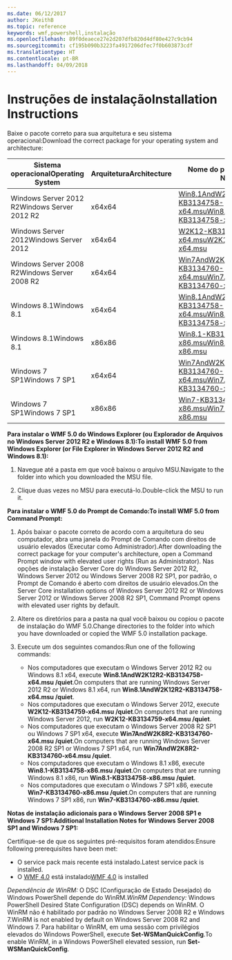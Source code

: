 ```yaml
---
ms.date: 06/12/2017
author: JKeithB
ms.topic: reference
keywords: wmf,powershell,instalação
ms.openlocfilehash: 89f0deaece27e2d207dfb820d4df80e427c9cb94
ms.sourcegitcommit: cf195b090b3223fa4917206dfec7f0b603873cdf
ms.translationtype: HT
ms.contentlocale: pt-BR
ms.lasthandoff: 04/09/2018
---
```

# <a name="installation-instructions"></a><span data-ttu-id="30e64-102">Instruções de instalação</span><span class="sxs-lookup"><span data-stu-id="30e64-102">Installation Instructions</span></span>

<span data-ttu-id="30e64-103">Baixe o pacote correto para sua arquitetura e seu sistema operacional:</span><span class="sxs-lookup"><span data-stu-id="30e64-103">Download the correct package for your operating system and architecture:</span></span>

| <span data-ttu-id="30e64-104">Sistema operacional</span><span class="sxs-lookup"><span data-stu-id="30e64-104">Operating System</span></span>       | <span data-ttu-id="30e64-105">Arquitetura</span><span class="sxs-lookup"><span data-stu-id="30e64-105">Architecture</span></span> | <span data-ttu-id="30e64-106">Nome do pacote</span><span class="sxs-lookup"><span data-stu-id="30e64-106">Package Name</span></span>              |
|------------------------|--------------|---------------------------|
| <span data-ttu-id="30e64-107">Windows Server 2012 R2</span><span class="sxs-lookup"><span data-stu-id="30e64-107">Windows Server 2012 R2</span></span> | <span data-ttu-id="30e64-108">x64</span><span class="sxs-lookup"><span data-stu-id="30e64-108">x64</span></span>      | [<span data-ttu-id="30e64-109">Win8.1AndW2K12R2-KB3134758-x64.msu</span><span class="sxs-lookup"><span data-stu-id="30e64-109">Win8.1AndW2K12R2-KB3134758-x64.msu</span></span>](http://go.microsoft.com/fwlink/?LinkId=717507) |
| <span data-ttu-id="30e64-110">Windows Server 2012</span><span class="sxs-lookup"><span data-stu-id="30e64-110">Windows Server 2012</span></span>    | <span data-ttu-id="30e64-111">x64</span><span class="sxs-lookup"><span data-stu-id="30e64-111">x64</span></span>      | [<span data-ttu-id="30e64-112">W2K12-KB3134759-x64.msu</span><span class="sxs-lookup"><span data-stu-id="30e64-112">W2K12-KB3134759-x64.msu</span></span>](http://go.microsoft.com/fwlink/?LinkId=717506) |
| <span data-ttu-id="30e64-113">Windows Server 2008 R2</span><span class="sxs-lookup"><span data-stu-id="30e64-113">Windows Server 2008 R2</span></span> | <span data-ttu-id="30e64-114">x64</span><span class="sxs-lookup"><span data-stu-id="30e64-114">x64</span></span>      | [<span data-ttu-id="30e64-115">Win7AndW2K8R2-KB3134760-x64.msu</span><span class="sxs-lookup"><span data-stu-id="30e64-115">Win7AndW2K8R2-KB3134760-x64.msu</span></span>](http://go.microsoft.com/fwlink/?LinkId=717504) |
| <span data-ttu-id="30e64-116">Windows 8.1</span><span class="sxs-lookup"><span data-stu-id="30e64-116">Windows 8.1</span></span>            | <span data-ttu-id="30e64-117">x64</span><span class="sxs-lookup"><span data-stu-id="30e64-117">x64</span></span>          | [<span data-ttu-id="30e64-118">Win8.1AndW2K12R2-KB3134758-x64.msu</span><span class="sxs-lookup"><span data-stu-id="30e64-118">Win8.1AndW2K12R2-KB3134758-x64.msu</span></span>](http://go.microsoft.com/fwlink/?LinkId=717507) |
| <span data-ttu-id="30e64-119">Windows 8.1</span><span class="sxs-lookup"><span data-stu-id="30e64-119">Windows 8.1</span></span>            | <span data-ttu-id="30e64-120">x86</span><span class="sxs-lookup"><span data-stu-id="30e64-120">x86</span></span>          | [<span data-ttu-id="30e64-121">Win8.1-KB3134758-x86.msu</span><span class="sxs-lookup"><span data-stu-id="30e64-121">Win8.1-KB3134758-x86.msu</span></span>](http://go.microsoft.com/fwlink/?LinkID=717963) |
| <span data-ttu-id="30e64-122">Windows 7 SP1</span><span class="sxs-lookup"><span data-stu-id="30e64-122">Windows 7 SP1</span></span>          | <span data-ttu-id="30e64-123">x64</span><span class="sxs-lookup"><span data-stu-id="30e64-123">x64</span></span>          | [<span data-ttu-id="30e64-124">Win7AndW2K8R2-KB3134760-x64.msu</span><span class="sxs-lookup"><span data-stu-id="30e64-124">Win7AndW2K8R2-KB3134760-x64.msu</span></span>](http://go.microsoft.com/fwlink/?LinkId=717504) |
| <span data-ttu-id="30e64-125">Windows 7 SP1</span><span class="sxs-lookup"><span data-stu-id="30e64-125">Windows 7 SP1</span></span>          | <span data-ttu-id="30e64-126">x86</span><span class="sxs-lookup"><span data-stu-id="30e64-126">x86</span></span>          | [<span data-ttu-id="30e64-127">Win7-KB3134760-x86.msu</span><span class="sxs-lookup"><span data-stu-id="30e64-127">Win7-KB3134760-x86.msu</span></span>](http://go.microsoft.com/fwlink/?LinkID=717962) |


<span data-ttu-id="30e64-128">**Para instalar o WMF 5.0 do Windows Explorer (ou Explorador de Arquivos no Windows Server 2012 R2 e Windows 8.1):**</span><span class="sxs-lookup"><span data-stu-id="30e64-128">**To install WMF 5.0 from Windows Explorer (or File Explorer in Windows Server 2012 R2 and Windows 8.1):**</span></span>

1. <span data-ttu-id="30e64-129">Navegue até a pasta em que você baixou o arquivo MSU.</span><span class="sxs-lookup"><span data-stu-id="30e64-129">Navigate to the folder into which you downloaded the MSU file.</span></span>

2. <span data-ttu-id="30e64-130">Clique duas vezes no MSU para executá-lo.</span><span class="sxs-lookup"><span data-stu-id="30e64-130">Double-click the MSU to run it.</span></span>

<span data-ttu-id="30e64-131">**Para instalar o WMF 5.0 do Prompt de Comando:**</span><span class="sxs-lookup"><span data-stu-id="30e64-131">**To install WMF 5.0 from Command Prompt:**</span></span>

1. <span data-ttu-id="30e64-132">Após baixar o pacote correto de acordo com a arquitetura do seu computador, abra uma janela do Prompt de Comando com direitos de usuário elevados (Executar como Administrador).</span><span class="sxs-lookup"><span data-stu-id="30e64-132">After downloading the correct package for your computer's architecture, open a Command Prompt window with elevated user rights (Run as Administrator).</span></span> <span data-ttu-id="30e64-133">Nas opções de instalação Server Core do Windows Server 2012 R2, Windows Server 2012 ou Windows Server 2008 R2 SP1, por padrão, o Prompt de Comando é aberto com direitos de usuário elevados.</span><span class="sxs-lookup"><span data-stu-id="30e64-133">On the Server Core installation options of Windows Server 2012 R2 or Windows Server 2012 or Windows Server 2008 R2 SP1, Command Prompt opens with elevated user rights by default.</span></span>

2. <span data-ttu-id="30e64-134">Altere os diretórios para a pasta na qual você baixou ou copiou o pacote de instalação do WMF 5.0.</span><span class="sxs-lookup"><span data-stu-id="30e64-134">Change directories to the folder into which you have downloaded or copied the WMF 5.0 installation package.</span></span>

3. <span data-ttu-id="30e64-135">Execute um dos seguintes comandos:</span><span class="sxs-lookup"><span data-stu-id="30e64-135">Run one of the following commands:</span></span>
    - <span data-ttu-id="30e64-136">Nos computadores que executam o Windows Server 2012 R2 ou Windows 8.1 x64, execute **Win8.1AndW2K12R2-KB3134758-x64.msu /quiet**.</span><span class="sxs-lookup"><span data-stu-id="30e64-136">On computers that are running Windows Server 2012 R2 or Windows 8.1 x64, run **Win8.1AndW2K12R2-KB3134758-x64.msu /quiet**.</span></span>
    - <span data-ttu-id="30e64-137">Nos computadores que executam o Windows Server 2012, execute **W2K12-KB3134759-x64.msu /quiet**.</span><span class="sxs-lookup"><span data-stu-id="30e64-137">On computers that are running Windows Server 2012, run **W2K12-KB3134759-x64.msu /quiet**.</span></span>
    - <span data-ttu-id="30e64-138">Nos computadores que executam o Windows Server 2008 R2 SP1 ou Windows 7 SP1 x64, execute **Win7AndW2K8R2-KB3134760-x64.msu /quiet**.</span><span class="sxs-lookup"><span data-stu-id="30e64-138">On computers that are running Windows Server 2008 R2 SP1 or Windows 7 SP1 x64, run **Win7AndW2K8R2-KB3134760-x64.msu /quiet**.</span></span>
    - <span data-ttu-id="30e64-139">Nos computadores que executam o Windows 8.1 x86, execute **Win8.1-KB3134758-x86.msu /quiet**.</span><span class="sxs-lookup"><span data-stu-id="30e64-139">On computers that are running Windows 8.1 x86, run **Win8.1-KB3134758-x86.msu /quiet**.</span></span>
    - <span data-ttu-id="30e64-140">Nos computadores que executam o Windows 7 SP1 x86, execute **Win7-KB3134760-x86.msu /quiet**.</span><span class="sxs-lookup"><span data-stu-id="30e64-140">On computers that are running Windows 7 SP1 x86, run **Win7-KB3134760-x86.msu /quiet**.</span></span>

<span data-ttu-id="30e64-141">**Notas de instalação adicionais para o Windows Server 2008 SP1 e Windows 7 SP1:**</span><span class="sxs-lookup"><span data-stu-id="30e64-141">**Additional Installation Notes for Windows Server 2008 SP1 and Windows 7 SP1:**</span></span>

<span data-ttu-id="30e64-142">Certifique-se de que os seguintes pré-requisitos foram atendidos:</span><span class="sxs-lookup"><span data-stu-id="30e64-142">Ensure following prerequisites have been met:</span></span>
- <span data-ttu-id="30e64-143">O service pack mais recente está instalado.</span><span class="sxs-lookup"><span data-stu-id="30e64-143">Latest service pack is installed.</span></span>
- <span data-ttu-id="30e64-144">O [WMF 4.0](http://www.microsoft.com/en-us/download/details.aspx?id=40855) está instalado</span><span class="sxs-lookup"><span data-stu-id="30e64-144">[WMF 4.0](http://www.microsoft.com/en-us/download/details.aspx?id=40855) is installed</span></span>

<span data-ttu-id="30e64-145">*Dependência de WinRM:* O DSC (Configuração de Estado Desejado) do Windows PowerShell depende do WinRM.</span><span class="sxs-lookup"><span data-stu-id="30e64-145">*WinRM Dependency:* Windows PowerShell Desired State Configuration (DSC) depends on WinRM.</span></span> <span data-ttu-id="30e64-146">O WinRM não é habilitado por padrão no Windows Server 2008 R2 e Windows 7.</span><span class="sxs-lookup"><span data-stu-id="30e64-146">WinRM is not enabled by default on Windows Server 2008 R2 and Windows 7.</span></span> <span data-ttu-id="30e64-147">Para habilitar o WinRM, em uma sessão com privilégios elevados do Windows PowerShell, execute **Set-WSManQuickConfig**.</span><span class="sxs-lookup"><span data-stu-id="30e64-147">To enable WinRM, in a Windows PowerShell elevated session, run **Set-WSManQuickConfig**.</span></span>